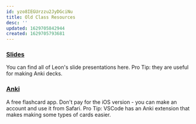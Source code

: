 ```yaml
---
id: yzo8IEGUrzzu2JyDGciNu
title: Old Class Resources
desc: ''
updated: 1629705842944
created: 1629705793681
---
```


### [Slides](https://slides.com/leonnoel)

You can find all of Leon's slide presentations here. Pro Tip: they are useful for making Anki decks.

### [Anki](https://apps.ankiweb.net)

A free flashcard app. Don't pay for the iOS version - you can make an account and use it from Safari. Pro Tip: VSCode has an Anki extension that makes making some types of cards easier.
